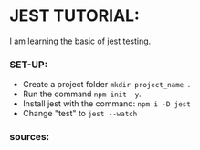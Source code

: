 # JEST TUTORIAL: 

I am learning the basic of jest testing. 

### SET-UP:
- Create a project folder `mkdir project_name `.
- Run the command `npm init -y`. 
- Install jest with the command: `npm i -D jest`
- Change "test" to `jest --watch`



### sources:

